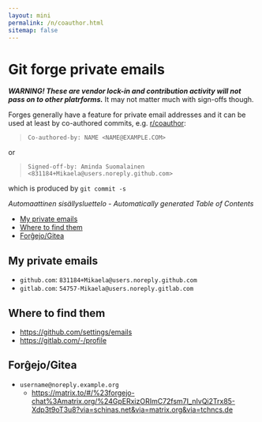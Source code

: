 ```yaml
---
layout: mini
permalink: /n/coauthor.html
sitemap: false
---
```


# Git forge private emails

**_WARNING! These are vendor lock-in and contribution activity will not
pass on to other platrforms._** It may not matter much with sign-offs though.

Forges generally have a feature for private email addresses and it can be
used at least by co-authored commits, e.g. [r/coauthor](/r/coauthor.html):

> `Co-authored-by: NAME <NAME@EXAMPLE.COM>`

or

> `Signed-off-by: Aminda Suomalainen <831184+Mikaela@users.noreply.github.com>`

which is produced by `git commit -s`

<!-- editorconfig-checker-disable -->
<!-- prettier-ignore-start -->

<!-- START doctoc generated TOC please keep comment here to allow auto update -->
<!-- DON'T EDIT THIS SECTION, INSTEAD RE-RUN doctoc TO UPDATE -->
_Automaattinen sisällysluettelo - Automatically generated Table of Contents_

- [My private emails](#my-private-emails)
- [Where to find them](#where-to-find-them)
- [Forĝejo/Gitea](#for%C4%9Dejogitea)

<!-- END doctoc generated TOC please keep comment here to allow auto update -->

<!-- prettier-ignore-end -->
<!-- editorconfig-checker-enable -->

## My private emails

- `github.com`: `831184+Mikaela@users.noreply.github.com`
- `gitlab.com`: `54757-Mikaela@users.noreply.gitlab.com`

## Where to find them

<!-- NOTE: Try to keep same order as the list above. -->

- https://github.com/settings/emails
- https://gitlab.com/-/profile

## Forĝejo/Gitea

- `username@noreply.example.org`
  - https://matrix.to/#/%23forgejo-chat%3Amatrix.org/%24GpERxizORImC72fsm7I_nIvQi2Trx85-Xdp3t9oT3u8?via=schinas.net&via=matrix.org&via=tchncs.de
